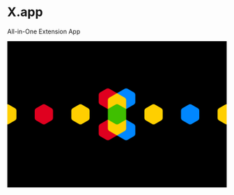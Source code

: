 # X.app
All-in-One Extension App


![X.app](https://github.com/xapp/.github/blob/main/X.app_Cover.png)
